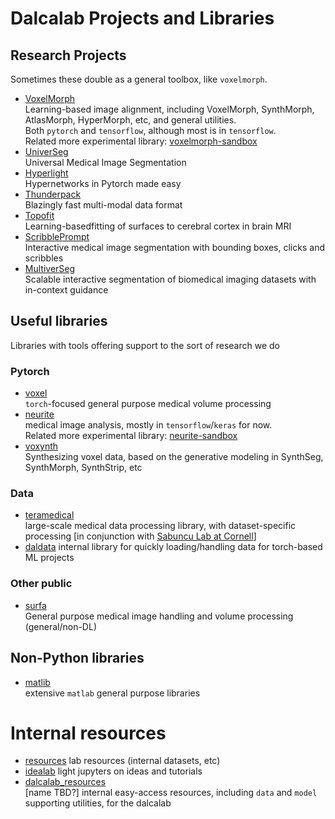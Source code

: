 # Dalcalab Projects and Libraries

## Research Projects
Sometimes these double as a general toolbox, like `voxelmorph`.

 - [VoxelMorph](http://voxelmorph.net/)  
Learning-based image alignment, including VoxelMorph, SynthMorph, AtlasMorph, HyperMorph, etc, and general utilities.  
Both `pytorch` and `tensorflow`, although most is in `tensorflow`.  
Related more experimental library: [voxelmorph-sandbox](https://github.com/adalca/voxelmorph-sandbox) 
 - [UniverSeg](https://github.com/JJGO/UniverSeg)  
Universal Medical Image Segmentation
 - [Hyperlight](https://github.com/JJGO/hyperlight)  
Hypernetworks in Pytorch made easy
 - [Thunderpack](https://github.com/JJGO/thunderpack)  
Blazingly fast multi-modal data format
 - [Topofit](https://github.com/ahoopes/topofit)  
Learning-basedfitting of surfaces to cerebral cortex in brain MRI
 - [ScribblePrompt](https://github.com/halleewong/ScribblePrompt)  
Interactive medical image segmentation with bounding boxes, clicks and scribbles 
 - [MultiverSeg](https://github.com/halleewong/MultiverSeg)  
Scalable interactive segmentation of biomedical imaging datasets with in-context guidance

## Useful libraries
Libraries with tools offering support to the sort of research we do

### Pytorch

 - [voxel](https://github.com/dalcalab/voxel)  
`torch`-focused general purpose medical volume processing
 - [neurite](https://github.com/adalca/neurite)  
medical image analysis, mostly in `tensorflow`/`keras` for now.  
Related more experimental library: [neurite-sandbox](https://github.com/adalca/neurite-sandbox) 
 - [voxynth](https://github.com/dalcalab/voxynth)  
Synthesizing voxel data, based on the generative modeling in SynthSeg, SynthMorph, SynthStrip, etc
 
### Data 
 - [teramedical](https://github.com/teramedical/teramedical)  
large-scale medical data processing library, with dataset-specific processing [in conjunction with [Sabuncu Lab at Cornell](https://sabuncu.engineering.cornell.edu/research/)]
 - [daldata](https://github.com/teramedical/teramedical)
internal library for quickly loading/handling data for torch-based ML projects

### Other public 
 - [surfa](https://github.com/freesurfer/surfa)  
General purpose medical image handling and volume processing (general/non-DL)


## Non-Python libraries

 - [matlib](https://github.com/adalca/matlib)  
extensive `matlab` general purpose libraries

# Internal resources

 - [resources](https://github.com/dalcalab/resources)
lab resources (internal datasets, etc)
 - [idealab](https://github.com/dalcalab/idealab)
light jupyters on ideas and tutorials
 - [dalcalab_resources](https://github.com/dalcalab/dalres)  
[name TBD?] internal easy-access resources, including `data` and `model` supporting utilities, for the dalcalab
